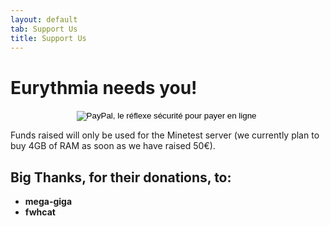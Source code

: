```yaml
---
layout: default
tab: Support Us
title: Support Us
---
```


# Eurythmia needs you!

<div style="text-align: center;">
<form action="https://www.paypal.com/cgi-bin/webscr" method="post" target="_top">
<input type="hidden" name="cmd" value="_s-xclick">
<input type="hidden" name="hosted_button_id" value="2XXW4F224V7BS">
<input type="image" src="https://www.paypalobjects.com/fr_FR/FR/i/btn/btn_donateCC_LG.gif" border="0" name="submit" alt="PayPal, le réflexe sécurité pour payer en ligne">
<img alt="" border="0" src="https://www.paypalobjects.com/fr_FR/i/scr/pixel.gif" width="1" height="1">
</form>
</div>

Funds raised will only be used for the Minetest server (we currently plan to buy 4GB of RAM as soon as we have raised 50€).

## Big Thanks, for their donations, to:
* **mega-giga**
* **fwhcat**
